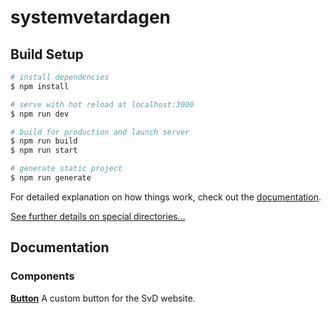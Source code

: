 # systemvetardagen

## Build Setup

```bash
# install dependencies
$ npm install

# serve with hot reload at localhost:3000
$ npm run dev

# build for production and launch server
$ npm run build
$ npm run start

# generate static project
$ npm run generate
```

For detailed explanation on how things work, check out the [documentation](https://nuxtjs.org).

[See further details on special directories...](/documentation/special-directories)

## Documentation

### Components

**[Button](/documentation/button.md)** A custom button for the SvD website.
